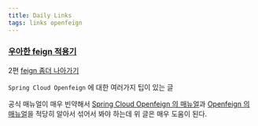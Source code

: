 ```yaml
---
title: Daily Links
tags: links openfeign
---
```


### [우아한 feign 적용기](https://woowabros.github.io/experience/2019/05/29/feign.html)

2편 [feign 좀더 나아가기](https://woowabros.github.io/experience/2019/12/20/feign2.html)

`Spring Cloud Openfeign` 에 대한 여러가지 팁이 있는 글

공식 매뉴얼이 매우 빈약해서 [Spring Cloud Openfeign 의 매뉴얼](https://cloud.spring.io/spring-cloud-openfeign/reference/html/)과
[Openfeign 의 매뉴얼](https://github.com/OpenFeign/feign)을 적당히 알아서 섞어서 봐야 하는데 위 글은 매우 도움이 된다. 
